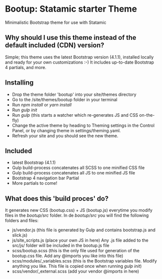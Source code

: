 # Bootup: Statamic starter Theme
Minimalistic Bootstrap theme for use with Statamic

## Why should I use this theme instead of the default included (CDN) version?
Simple; this theme uses the latest Bootstrap version (4.1.1), installed locally and ready for your own customizations :-)
It includes up-to-date Bootstrap 4 partials, and more.

## Installing
- Drop the theme folder 'bootup' into your site/themes directory
- Go to the /site/themes/bootup folder in your terminal
- Run *npm install* or *yarn install*
- Run *gulp init*
- Run *gulp* (this starts a watcher which re-generates JS and CSS on-the-fly)
- Change the active theme by heading to Theming settings in the Control Panel, or by changing theme in settings/theming.yaml.
- Refresh your site and you should see the new theme.

## Included
- latest Bootstrap (4.1.1)
- Gulp build-process concatenates all SCSS to one minified CSS file
- Gulp build-process concatenates all JS to one minified JS file
- Bootstrap 4 navigation bar Partial
- More partials to come!

## What does this 'build proces' do?
It generates new CSS (bootup.css) + JS (bootup.js) everytime you modify files in the *bootup/src* folder. In de *bootup/src* you will find the following folders and files:

- js/vendor.js (this file is generated by Gulp and contains bootstrap.js and slick.js)
- js/site_scripts.js (place your own JS in here)
Any .js file added to the src/js/ folder will be included in the bootup.js file
- scss/bootup.scss (this is the only file used for generation of the bootup.css file. Add any @imports you like into this file)
- scss/modules/_variables.scss (this is the Bootstrap variables file. Modify anything you like. This file is copied once when running *gulp init*)
- scss/vendor/_external.scss (add your vendor @imports in here)